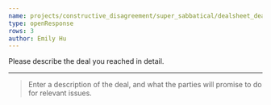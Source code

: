 ```yaml
---
name: projects/constructive_disagreement/super_sabbatical/dealsheet_deal_description.md
type: openResponse
rows: 3
author: Emily Hu
---
```


Please describe the deal you reached in detail.

---

> Enter a description of the deal, and what the parties will promise to do for relevant issues.

